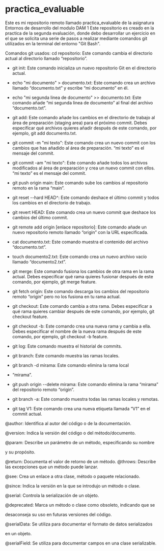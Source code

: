# practica_evaluable

Este es mi repositorio remoto llamado practica_evaluable de la asignatura Entornos de desarrollo del modulo DAM 1
Este repositorio es creado en la practica de la segunda evaluación, donde debo desarrollar un ejercicio en el que se solicita una serie de pasos a realizar mediante comandos git utilizados en la terminal del entorno "Git Bash".

Comandos git usados:
cd repositorio: Este comando cambia el directorio actual al directorio llamado “repositorio”.

- git init: Este comando inicializa un nuevo repositorio Git en el directorio actual.

- echo "mi documento" > documento.txt: Este comando crea un archivo llamado “documento.txt” y escribe “mi documento” en él.

- echo "mi segunda linea de documento" >> documento.txt: Este comando añade “mi segunda linea de documento” al final del archivo “documento.txt”.

- git add: Este comando añade los cambios en el directorio de trabajo al área de preparación (staging area) para el próximo commit. Debes especificar qué archivos quieres añadir después de este comando, por ejemplo, git add documento.txt.

- git commit -m "mi texto": Este comando crea un nuevo commit con los cambios que has añadido al área de preparación. “mi texto” es el mensaje del commit.

- git commit -am "mi texto": Este comando añade todos los archivos modificados al área de preparación y crea un nuevo commit con ellos. “mi texto” es el mensaje del commit.

- git push origin main: Este comando sube los cambios al repositorio remoto en la rama “main”.

- git reset --hard HEAD^: Este comando deshace el último commit y todos los cambios en el directorio de trabajo.

- git revert HEAD: Este comando crea un nuevo commit que deshace los cambios del último commit.

- git remote add origin [enlace repositorio]: Este comando añade un nuevo repositorio remoto llamado “origin” con la URL especificada.

- cat documento.txt: Este comando muestra el contenido del archivo “documento.txt”.

- touch documento2.txt: Este comando crea un nuevo archivo vacío llamado “documento2.txt”.

- git merge: Este comando fusiona los cambios de otra rama en la rama actual. Debes especificar qué rama quieres fusionar después de este comando, por ejemplo, git merge feature.

- git fetch origin: Este comando descarga los cambios del repositorio remoto “origin” pero no los fusiona en tu rama actual.

- git checkout: Este comando cambia a otra rama. Debes especificar a qué rama quieres cambiar después de este comando, por ejemplo, git checkout feature.

- git checkout -b: Este comando crea una nueva rama y cambia a ella. Debes especificar el nombre de la nueva rama después de este comando, por ejemplo, git checkout -b feature.

- git log: Este comando muestra el historial de commits.

- git branch: Este comando muestra las ramas locales.

- git branch -d mirama: Este comando elimina la rama local
- “mirama”.

- git push origin --delete mirama: Este comando elimina la rama “mirama” del repositorio remoto “origin”.

- git branch -a: Este comando muestra todas las ramas locales y remotas.

- git tag V1: Este comando crea una nueva etiqueta llamada “V1” en el commit actual.

@author: Identifica al autor del código o de la documentación.

@version: Indica la versión del código o del método/documento.

@param: Describe un parámetro de un método, especificando su nombre

y su propósito.

@return: Documenta el valor de retorno de un método.
@throws: Describe las excepciones que un método puede lanzar.

@see: Crea un enlace a otra clase, método o paquete relacionado.

@since: Indica la versión en la que se introdujo un método o clase.

@serial: Controla la serialización de un objeto.

@deprecated: Marca un método o clase como obsoleto, indicando que se

desaconseja su uso en futuras versiones del código.

@serialData: Se utiliza para documentar el formato de datos serializados

en un objeto.

@serialField: Se utiliza para documentar campos en una clase
serializable.

